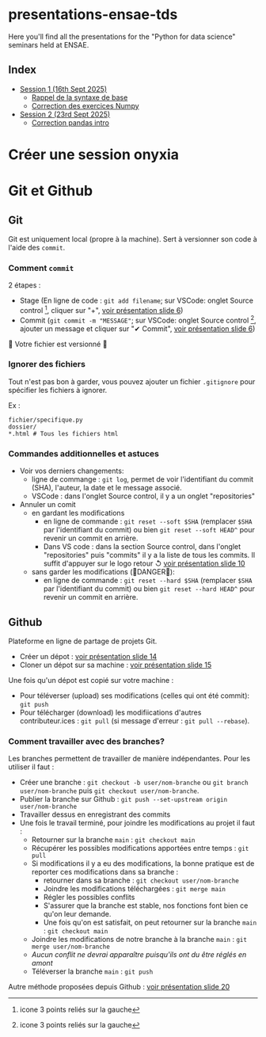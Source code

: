 # presentations-ensae-tds

Here you'll find all the presentations for the "Python for data science" seminars held at ENSAE.

## Index

- [Session 1 (16th Sept 2025)](./presentations/seance_1-25_09_16.pdf)
  - [Rappel de la syntaxe de base](./corrections/seance_1-25-09-16-syntaxe.py)
  - [Correction des exercices Numpy](./corrections/seance_1-25-09-18-numpy.ipynb)
- [Session 2 (23rd Sept 2025)](./presentations/seance_2-25_09_23.pdf)
  - [Correction pandas intro](./corrections/seance_2-26-09-23-pandas-intro.ipynb)

# Créer une session onyxia

# Git et Github

## Git

Git est uniquement local (propre à la machine). Sert à versionner son code à l'aide des `commit`.

### Comment `commit`

2 étapes :

- Stage (En ligne de code : `git add filename`; sur VSCode: onglet Source control [^1], cliquer sur "+", [voir présentation slide 6](./presentations/seance_2-25_09_23.pdf))
- Commit (`git commit -m "MESSAGE"`; sur VSCode: onglet Source control [^2], ajouter un message et cliquer sur "✔ Commit", [voir présentation slide 6](./presentations/seance_2-25_09_23.pdf))

🎉 Votre fichier est versionné 🎉

### Ignorer des fichiers

Tout n'est pas bon à garder, vous pouvez ajouter un fichier `.gitignore` pour spécifier les fichiers à ignorer.

Ex :

```
fichier/specifique.py
dossier/
*.html # Tous les fichiers html
```

### Commandes additionnelles et astuces

- Voir vos derniers changements:
  - ligne de commange : `git log`, permet de voir l'identifiant du commit (SHA), l'auteur, la date et le message associé.
  - VSCode : dans l'onglet Source control, il y a un onglet "repositories"
- Annuler un comit
  - en gardant les modifications
    - en ligne de commande : `git reset --soft $SHA` (remplacer `$SHA` par l'identifiant du commit) ou bien `git reset --soft HEAD^` pour revenir un commit en arrière.
    - Dans VS code : dans la section Source control, dans l'onglet "repositories" puis "commits" il y a la liste de tous les commits. Il suffit d'appuyer sur le logo retour &#8634; [voir présentation slide 10](./presentations/seance_2-25_09_23.pdf)
  - sans garder les modifications (🚨DANGER🚨):
    - en ligne de commande : `git reset --hard $SHA` (remplacer `$SHA` par l'identifiant du commit) ou bien `git reset --hard HEAD^` pour revenir un commit en arrière.

## Github

Plateforme en ligne de partage de projets Git.

- Créer un dépot : [voir présentation slide 14](./presentations/seance_2-25_09_23.pdf)
- Cloner un dépot sur sa machine : [voir présentation slide 15](./presentations/seance_2-25_09_23.pdf)

Une fois qu'un dépot est copié sur votre machine :

- Pour téléverser (upload) ses modifications (celles qui ont été commit): `git push`
- Pour télécharger (download) les modifiications d'autres contributeur.ices : `git pull` (si message d'erreur : `git pull --rebase`).

### Comment travailler avec des branches?

Les branches permettent de travailler de manière indépendantes. Pour les utiliser il faut :

- Créer une branche : `git checkout -b user/nom-branche` ou `git branch user/nom-branche` puis `git checkout user/nom-branche`.
- Publier la branche sur Github : `git push --set-upstream origin user/nom-branche`
- Travailler dessus en enregistrant des commits
- Une fois le travail terminé, pour joindre les modifications au projet il faut :
  - Retourner sur la branche `main` : `git checkout main`
  - Récupérer les possibles modifications apportées entre temps : `git pull`
  - Si modifications il y a eu des modifications, la bonne pratique est de reporter ces modifications dans sa branche :
    - retourner dans sa branche : `git checkout user/nom-branche`
    - Joindre les modifications téléchargées : `git merge main`
    - Régler les possibles conflits
    - S'assurer que la branche est stable, nos fonctions font bien ce qu'on leur demande.
    - Une fois qu'on est satisfait, on peut retourner sur la branche `main` : `git checkout main`
  - Joindre les modifications de notre branche à la branche `main` : `git merge user/nom-branche`
  - _Aucun conflit ne devrai apparaître puisqu'ils ont du être réglés en amont_
  - Téléverser la branche `main` : `git push`

Autre méthode proposées depuis Github : [voir présentation slide 20](./presentations/seance_2-25_09_23.pdf)

[^1]: icone 3 points reliés sur la gauche
[^2]: icone 3 points reliés sur la gauche

